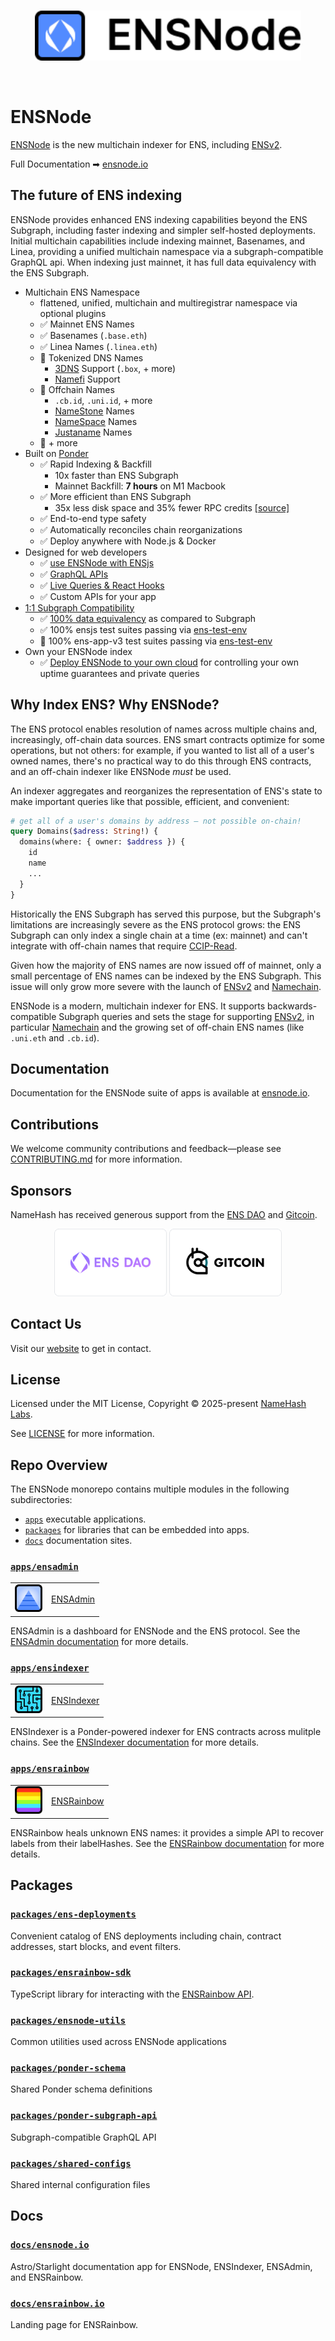 <!-- VERTICAL WHITESPACE -->

<br>

<!-- BANNER IMAGE -->

<p align="center">
  <a href="https://ensnode.io">
    <picture>
      <source media="(prefers-color-scheme: dark)" srcset=".github/assets/ensnode-banner-dark.svg">
      <img alt="ENSNode" src=".github/assets/ensnode-banner-light.svg" width="auto" height="80">
    </picture>
  </a>
</p>

<!-- VERTICAL WHITESPACE -->

<br>

# ENSNode

<a href="https://ensnode.io" target="_blank">ENSNode</a> is the new multichain indexer for ENS, including [ENSv2](https://roadmap.ens.domains/roadmap/).

Full Documentation ➡︎ <a href="https://ensnode.io" target="_blank">ensnode.io</a>

## The future of ENS indexing

ENSNode provides enhanced ENS indexing capabilities beyond the ENS Subgraph, including faster indexing and simpler self-hosted deployments. Initial multichain capabilities include indexing mainnet, Basenames, and Linea, providing a unified multichain namespace via a subgraph-compatible GraphQL api. When indexing just mainnet, it has full data equivalency with the ENS Subgraph.

- Multichain ENS Namespace
  - flattened, unified, multichain and multiregistrar namespace via optional plugins
  - ✅ Mainnet ENS Names
  - ✅ Basenames (`.base.eth`)
  - ✅ Linea Names (`.linea.eth`)
  - 🚧 Tokenized DNS Names
    - [3DNS](https://3dns.box) Support (`.box`, + more)
    - [Namefi](https://namefi.io/) Support
  - 🚧 Offchain Names
    - `.cb.id`, `.uni.id`, + more
    - [NameStone](https://namestone.com/) Names
    - [NameSpace](https://namespace.ninja/) Names
    - [Justaname](https://www.justaname.id/) Names
  - 🚧 + more
- Built on [Ponder](https://ponder.sh)
  - ✅ Rapid Indexing & Backfill
    - 10x faster than ENS Subgraph
    - Mainnet Backfill: **7 hours** on M1 Macbook
  - ✅ More efficient than ENS Subgraph
    - 35x less disk space and 35% fewer RPC credits [[source]](https://ponder.sh/docs/why-ponder)
  - ✅ End-to-end type safety
  - ✅ Automatically reconciles chain reorganizations
  - ✅ Deploy anywhere with Node.js & Docker
- Designed for web developers
  - ✅ [use ENSNode with ENSjs](https://www.ensnode.io/docs/usage/with-ensjs/)
  - ✅ [GraphQL APIs](https://ensnode.io/docs/usage/api/)
  - ✅ [Live Queries & React Hooks](https://ponder.sh/docs/query/client)
  - ✅ Custom APIs for your app
- [1:1 Subgraph Compatibility](https://www.ensnode.io/docs/reference/subgraph-compatibility/)
  - ✅ [100% data equivalency](https://github.com/namehash/ens-subgraph-transition-tools) as compared to Subgraph
  - ✅ 100% ensjs test suites passing via [ens-test-env](https://github.com/namehash/ens-test-env)
  - 🚧 100% ens-app-v3 test suites passing via [ens-test-env](https://github.com/namehash/ens-test-env)
- Own your ENSNode index
  - ✅ [Deploy ENSNode to your own cloud](https://ensnode.io/docs/deploying/) for controlling your own uptime guarantees and private queries

## Why Index ENS? Why ENSNode?

The ENS protocol enables resolution of names across multiple chains and, increasingly, off-chain data sources. ENS smart contracts optimize for some operations, but not others: for example, if you wanted to list all of a user's owned names, there's no practical way to do this through ENS contracts, and an off-chain indexer like ENSNode _must_ be used.

An indexer aggregates and reorganizes the representation of ENS's state to make important queries like that possible, efficient, and convenient:

```graphql
# get all of a user's domains by address — not possible on-chain!
query Domains($adress: String!) {
  domains(where: { owner: $address }) {
    id
    name
    ...
  }
}
```

Historically the ENS Subgraph has served this purpose, but the Subgraph's limitations are increasingly severe as the ENS protocol grows: the ENS Subgraph can only index a single chain at a time (ex: mainnet) and can't integrate with off-chain names that require [CCIP-Read](https://docs.ens.domains/resolvers/ccip-read).

Given how the majority of ENS names are now issued off of mainnet, only a small percentage of ENS names can be indexed by the ENS Subgraph. This issue will only grow more severe with the launch of [ENSv2](https://roadmap.ens.domains/roadmap/) and [Namechain](https://app.ens.domains/ens-v2).

ENSNode is a modern, multichain indexer for ENS. It supports backwards-compatible Subgraph queries and sets the stage for supporting [ENSv2](https://roadmap.ens.domains/roadmap/), in particular [Namechain](https://app.ens.domains/ens-v2) and the growing set of off-chain ENS names (like `.uni.eth` and `.cb.id`).

## Documentation

Documentation for the ENSNode suite of apps is available at [ensnode.io](https://ensnode.io).

## Contributions

We welcome community contributions and feedback—please see [CONTRIBUTING.md](CONTRIBUTING.md) for more information.

## Sponsors

NameHash has received generous support from the [ENS DAO](https://ensdao.org/) and [Gitcoin](https://www.gitcoin.co/).

<p align="middle">
  <a href="https://ensdao.org/" target="_blank"><img src="./docs/ensnode.io/public/ensdao.png" width="180"></a>
  <a href="https://www.gitcoin.co/" target="_blank" style="text-decoration: none;"><img src="./docs/ensnode.io/public/gitcoin.png" width="180"></a>
</p>

## Contact Us

Visit our [website](https://namehashlabs.org/) to get in contact.

## License

Licensed under the MIT License, Copyright © 2025-present [NameHash Labs](https://namehashlabs.org).

See [LICENSE](./LICENSE) for more information.

## Repo Overview

The ENSNode monorepo contains multiple modules in the following subdirectories:

- [`apps`](apps) executable applications.
- [`packages`](packages) for libraries that can be embedded into apps.
- [`docs`](docs) documentation sites.

### [`apps/ensadmin`](apps/ensadmin)

<table>
  <tr>
    <td><img alt="ENSadmin" src=".github/assets/ensadmin-light.svg" width="auto" height="44"></td>
    <td><a href="https://ensnode.io/ensadmin/" target="_blank">ENSAdmin</a></td>
  </tr>
</table>

ENSAdmin is a dashboard for ENSNode and the ENS protocol. See the [ENSAdmin documentation](https://ensnode.io/ensadmin/) for more details.

### [`apps/ensindexer`](apps/ensindexer)

<table>
  <tr>
    <td><img alt="ENSIndexer" src=".github/assets/ensindexer-light.svg" width="auto" height="44"></td>
    <td><a href="https://ensnode.io/ensindexer/" target="_blank">ENSIndexer</a></td>
  </tr>
</table>

ENSIndexer is a Ponder-powered indexer for ENS contracts across mulitple chains. See the [ENSIndexer documentation](https://ensnode.io/ensindexer/) for more details.

### [`apps/ensrainbow`](apps/ensrainbow)

<table>
  <tr>
    <td><img alt="ENSRainbow" src=".github/assets/ensrainbow-light.svg" width="auto" height="44"></td>
    <td><a href="https://ensnode.io/ensrainbow/" target="_blank">ENSRainbow</a></td>
  </tr>
</table>

ENSRainbow heals unknown ENS names: it provides a simple API to recover labels from their labelHashes. See the [ENSRainbow documentation](https://ensnode.io/ensrainbow/) for more details.

## Packages

### [`packages/ens-deployments`](packages/ens-deployments)

Convenient catalog of ENS deployments including chain, contract addresses, start blocks, and event filters.

### [`packages/ensrainbow-sdk`](packages/ensrainbow-sdk)

TypeScript library for interacting with the [ENSRainbow API](apps/ensrainbow).

### [`packages/ensnode-utils`](packages/ensnode-utils)

Common utilities used across ENSNode applications

### [`packages/ponder-schema`](packages/ponder-schema)

Shared Ponder schema definitions

### [`packages/ponder-subgraph-api`](packages/ponder-subgraph-api)

Subgraph-compatible GraphQL API

### [`packages/shared-configs`](packages/shared-configs)

Shared internal configuration files

## Docs

### [`docs/ensnode.io`](docs/ensnode.io/)

Astro/Starlight documentation app for ENSNode, ENSIndexer, ENSAdmin, and ENSRainbow.

### [`docs/ensrainbow.io`](docs/ensrainbow.io/)

Landing page for ENSRainbow.
